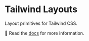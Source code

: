 # Tailwind Layouts

Layout primitives for Tailwind CSS.

📝 Read the [docs](https://tailwind-layouts.dev) for more information.
